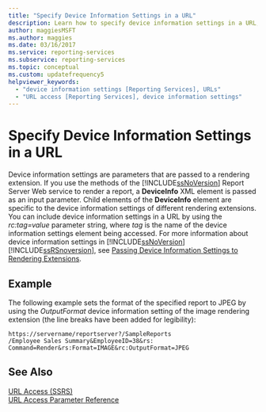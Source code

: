 ```yaml
---
title: "Specify Device Information Settings in a URL"
description: Learn how to specify device information settings in a URL, specifically with the DeviceInfo XML element.
author: maggiesMSFT
ms.author: maggies
ms.date: 03/16/2017
ms.service: reporting-services
ms.subservice: reporting-services
ms.topic: conceptual
ms.custom: updatefrequency5
helpviewer_keywords:
  - "device information settings [Reporting Services], URLs"
  - "URL access [Reporting Services], device information settings"
---
```

# Specify Device Information Settings in a URL
  Device information settings are parameters that are passed to a rendering extension. If you use the methods of the [!INCLUDE[ssNoVersion](../includes/ssnoversion-md.md)] Report Server Web service to render a report, a **DeviceInfo** XML element is passed as an input parameter. Child elements of the **DeviceInfo** element are specific to the device information settings of different rendering extensions. You can include device information settings in a URL by using the *rc:tag=value* parameter string, where *tag* is the name of the device information settings element being accessed. For more information about device information settings in [!INCLUDE[ssNoVersion](../includes/ssnoversion-md.md)] [!INCLUDE[ssRSnoversion](../includes/ssrsnoversion-md.md)], see [Passing Device Information Settings to Rendering Extensions](../reporting-services/report-server-web-service/net-framework/passing-device-information-settings-to-rendering-extensions.md).  
  
## Example  
 The following example sets the format of the specified report to JPEG by using the *OutputFormat* device information setting of the image rendering extension (the line breaks have been added for legibility):  
  
```  
https://servername/reportserver?/SampleReports  
/Employee Sales Summary&EmployeeID=38&rs:  
Command=Render&rs:Format=IMAGE&rc:OutputFormat=JPEG  
```  
  
## See Also  
 [URL Access &#40;SSRS&#41;](../reporting-services/url-access-ssrs.md)   
 [URL Access Parameter Reference](../reporting-services/url-access-parameter-reference.md)  
  
  
